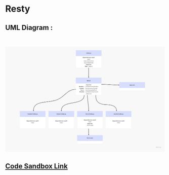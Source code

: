 # Resty

## UML Diagram :

<br>

![](./Resty_UML.jpg)

## [Code Sandbox Link](https://codesandbox.io/s/summer-silence-dnfdpo?file=/src/app.js)
